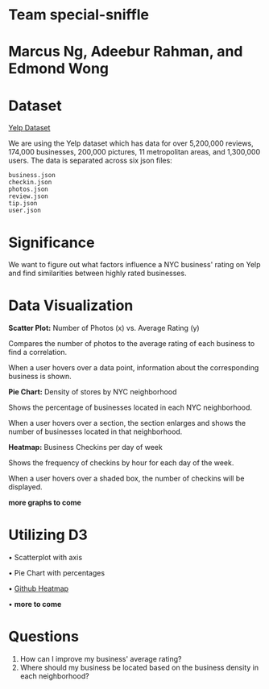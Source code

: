 # Team special-sniffle
# Marcus Ng, Adeebur Rahman, and Edmond Wong

# Dataset
[Yelp Dataset](https://www.yelp.com/dataset)

We are using the Yelp dataset which has data for over 5,200,000 reviews, 174,000 businesses, 200,000 pictures, 11 metropolitan areas, and 1,300,000 users. The data is separated across six json files:
```
business.json
checkin.json
photos.json
review.json
tip.json
user.json
```

# Significance
We want to figure out what factors influence a NYC business' rating on Yelp and find similarities between highly rated businesses.

# Data Visualization
**Scatter Plot:** Number of Photos (x) vs. Average Rating (y)

Compares the number of photos to the average rating of each business to find a correlation.

When a user hovers over a data point, information about the corresponding business is shown.


**Pie Chart:** Density of stores by NYC neighborhood

Shows the percentage of businesses located in each NYC neighborhood.

When a user hovers over a section, the section enlarges and shows the number of businesses located in that neighborhood.


**Heatmap:** Business Checkins per day of week

Shows the frequency of checkins by hour for each day of the week.

When a user hovers over a shaded box, the number of checkins will be displayed.


**more graphs to come**

# Utilizing D3
• Scatterplot with axis

• Pie Chart with percentages

• [Github Heatmap](http://bl.ocks.org/tjdecke/5558084)

• **more to come**

# Questions
1) How can I improve my business' average rating?
2) Where should my business be located based on the business density in each neighborhood?
